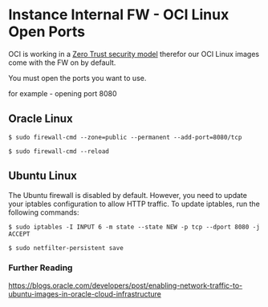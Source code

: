 # Instance Internal FW - OCI Linux Open Ports

OCI is working in a [Zero Trust security model](https://www.oracle.com/security/what-is-zero-trust) 
therefor our OCI Linux images come with the FW on by default.

You must open the ports you want to use.

for example - opening port 8080

## Oracle Linux

```$ sudo firewall-cmd --zone=public --permanent --add-port=8080/tcp```

```$ sudo firewall-cmd --reload```


## Ubuntu Linux
The Ubuntu firewall is disabled by default.
However, you need to update your iptables configuration to allow HTTP traffic.
To update iptables, run the following commands:

```$ sudo iptables -I INPUT 6 -m state --state NEW -p tcp --dport 8080 -j ACCEPT```

```$ sudo netfilter-persistent save```

### Further Reading

https://blogs.oracle.com/developers/post/enabling-network-traffic-to-ubuntu-images-in-oracle-cloud-infrastructure